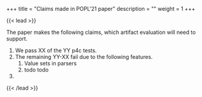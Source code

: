 +++
title = "Claims made in POPL'21 paper"
description = ""
weight = 1
+++

{{< lead >}}

The paper makes the following claims, which artifact evaluation will need to
support.

1. We pass XX of the YY p4c tests.
1. The remaining YY-XX fail due to the following features.
   1. Value sets in parsers
   1. todo todo
1. 

{{< /lead >}}


